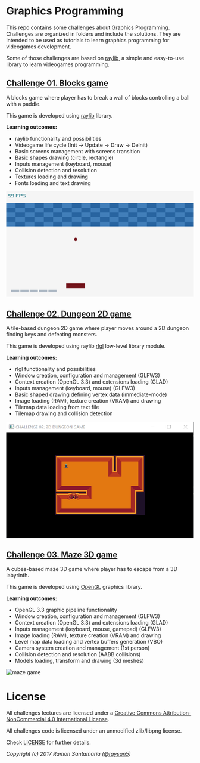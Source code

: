 # Graphics Programming
This repo contains some challenges about Graphics Programming. Challenges are organized in folders and include the solutions. They are intended to be used as tutorials to learn graphics programming for videogames development.

Some of those challenges are based on [raylib](http://www.raylib.com/), a simple and easy-to-use library to learn videogames programming.

## [Challenge 01. Blocks game](01_challenge_blocks#challenge-01-blocks-game)

A blocks game where player has to break a wall of blocks controlling a ball with a paddle.

This game is developed using [raylib](http://www.raylib.com/) library.

**Learning outcomes:**
 - raylib functionality and possibilities
 - Videogame life cycle (Init -> Update -> Draw -> DeInit)
 - Basic screens management with screens transition
 - Basic shapes drawing (circle, rectangle)
 - Inputs management (keyboard, mouse)
 - Collision detection and resolution
 - Textures loading and drawing
 - Fonts loading and text drawing

![blocks game](01_challenge_blocks/blocks_game.gif "Blocks Game")

## [Challenge 02. Dungeon 2D game](02_challenge_dungeon2d#challenge-02-2d-dungeon-game)

A tile-based dungeon 2D game where player moves around a 2D dungeon finding keys and defeating monsters.

This game is developed using raylib [rlgl](https://github.com/raysan5/raylib/blob/develop/src/rlgl.c) low-level library module.

**Learning outcomes:**
 - rlgl functionality and possibilities
 - Window creation, configuration and management (GLFW3)
 - Context creation (OpenGL 3.3) and extensions loading (GLAD)
 - Inputs management (keyboard, mouse) (GLFW3)
 - Basic shaped drawing defining vertex data (immediate-mode)
 - Image loading (RAM), texture creation (VRAM) and drawing
 - Tilemap data loading from text file
 - Tilemap drawing and collision detection

![dungeon game](02_challenge_dungeon2d/dungeon_game.gif "Dungeon Game")

## [Challenge 03. Maze 3D game](03_challenge_maze3d#challenge-03-3d-maze-game)

A cubes-based maze 3D game where player has to escape from a 3D labyrinth.

This game is developed using [OpenGL](https://en.wikipedia.org/wiki/OpenGL) graphics library.

**Learning outcomes:**
 - OpenGL 3.3 graphic pipeline functionality
 - Window creation, configuration and management (GLFW3)
 - Context creation (OpenGL 3.3) and extensions loading (GLAD)
 - Inputs management (keyboard, mouse, gamepad) (GLFW3)
 - Image loading (RAM), texture creation (VRAM) and drawing
 - Level map data loading and vertex buffers generation (VBO)
 - Camera system creation and management (1st person)
 - Collision detection and resolution (AABB collisions)
 - Models loading, transform and drawing (3d meshes)

![maze game](03_challenge_maze3d/maze_game.gif "Maze Game")

# License

All challenges lectures are licensed under a <a rel="license" href="http://creativecommons.org/licenses/by-nc/4.0/">Creative Commons Attribution-NonCommercial 4.0 International License</a>.

All challenges code is licensed under an unmodified zlib/libpng license. 

Check [LICENSE](LICENSE) for further details.

*Copyright (c) 2017 Ramon Santamaria ([@raysan5](https://twitter.com/raysan5))*
